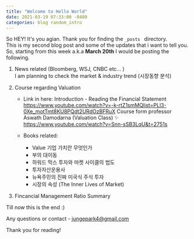```yaml
---
title: "Welcome to Hello World"
date: 2021-03-19 07:33:00 -0400
categories: blog random_intro 
---
```


So HEY! It's you agian. Thank you for finding the `_posts ` directory.  
This is my second blog post and some of the updates that i want to tell you.   
So, starting from this week a.k.a  **March 20th** I would be posting the following. 
1. News related (Bloomberg, WSJ, CNBC etc... )   
   I am planning to check the market & industry trend (시장동향 분석)

2. Course regarding Valuation    
   - Link in here: Introduction - Reading the Financial Statement    
    <https://www.youtube.com/watch?v=-k-rtZ1smMQlist=PLl3-0Xe_motTmt8KU8PQdt2URdOzBFRuX>
    Course form professor Aswath Damodarna (Valuation Class) :sparkles:     
    <https://www.youtube.com/watch?v=Snn-sSB3LqU&t=2751s>
    
    - Books related:
      - Value 기업 가치란 무엇인가 
      - 부의 대이동 
      - 하워드 막스 투자와 마켓 사이클의 법도 
      - 투자자산운용사 
      - 뉴욕주민의 진짜 미국식 주식 투자 
      - 시장의 속성 (The Inner Lives of Market)

3. Fincancial Management Ratio Summary 
   

Till now this is the end :)    

Any questions or contact - jungepark4@gmail.com 

Thank you for reading! 